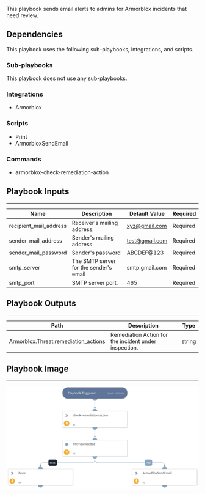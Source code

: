 This playbook sends email alerts to admins for Armorblox incidents that need review.

## Dependencies
This playbook uses the following sub-playbooks, integrations, and scripts.

### Sub-playbooks
This playbook does not use any sub-playbooks.

### Integrations
* Armorblox

### Scripts
* Print
* ArmorbloxSendEmail

### Commands
* armorblox-check-remediation-action

## Playbook Inputs
---

| **Name** | **Description** | **Default Value** | **Required** |
| --- | --- | --- | --- |
| recipient_mail_address | Receiver's mailing address. | xyz@gmail.com | Required |
| sender_mail_address | Sender's mailing address | test@gmail.com | Required |
| sender_mail_password | Sender's password | ABCDEF@123 | Required |
| smtp_server | The SMTP server for the sender's email | smtp.gmail.com | Required |
| smtp_port | SMTP server port. | 465 | Required |

## Playbook Outputs
---

| **Path** | **Description** | **Type** |
| --- | --- | --- |
| Armorblox.Threat.remediation_actions | Remediation Action for the incident under inspection. | string |

## Playbook Image
---
![Armorblox Needs Review](./doc_files/Armorblox_Needs_Review_Thu_Nov_11_2021.png)
